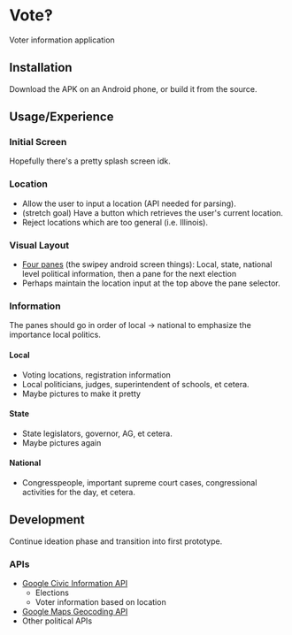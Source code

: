 # Vote‽

Voter information application

## Installation

Download the APK on an Android phone, or build it from the source.

## Usage/Experience

### Initial Screen

Hopefully there's a pretty splash screen idk.

### Location

* Allow the user to input a location (API needed for parsing).
* (stretch goal) Have a button which retrieves the user's current location.
* Reject locations which are too general (i.e. Illinois).

### Visual Layout

* [Four panes](https://developer.android.com/training/implementing-navigation/lateral.html) (the swipey android screen things): Local, state, national level political information, then a pane for the next election
* Perhaps maintain the location input at the top above the pane selector.

### Information

The panes should go in order of local $\rightarrow$ national to emphasize the importance local politics.

#### Local

* Voting locations, registration information
* Local politicians, judges, superintendent of schools, et cetera.
* Maybe pictures to make it pretty

#### State

* State legislators, governor, AG, et cetera.
* Maybe pictures again

#### National

* Congresspeople, important supreme court cases, congressional activities for the day, et cetera.

## Development

Continue ideation phase and transition into first prototype.

### APIs
* [Google Civic Information API](https://developers.google.com/civic-information/)
    * Elections
    * Voter information based on location
* [Google Maps Geocoding API](https://developers.google.com/maps/documentation/geocoding/start)
* Other political APIs

